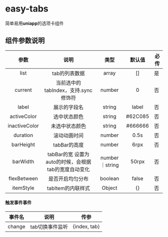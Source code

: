 # easy-tabs

简单易用**uniapp**的选项卡组件

## 组件参数说明

参数|说明|类型|默认值|必传
:-:|:--:|:-:|:-:|---
list|tab的列表数据|array|[]|是
current|当前选中的tabIndex，支持.sync修饰符|number|0|否
label|展示的字段名|string|label|否
activeColor|选中状态颜色|string|#62C085|否
inactiveColor|未选中状态颜色|string|#666666|否
duration|滚动动画时间|number|0.5s|否
barHeight|tabBar的高度|number|6rpx|否
barWidth| tabBar的宽 设置为auto的时候，会根据tab的宽度自动变化 |number｜string|50rpx|否
flexBetween|                   是否开启均匀分布                   |boolean|false|否
itemStyle|                  tabItem的内联样式                   |Object|{}|否

#### 触发事件事件

| 事件名 |      说明       |     传参     |
| :----: | :-------------: | :----------: |
| change | tab切换事件监听 | {index, tab} |
